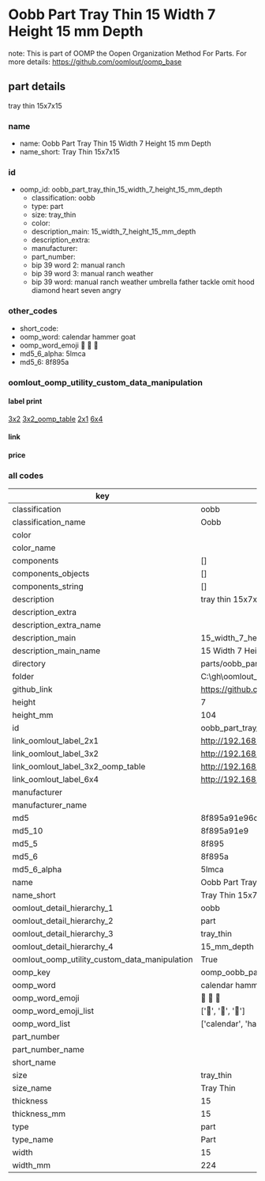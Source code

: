 # Oobb Part Tray Thin 15 Width 7 Height 15 mm Depth  

note: This is part of OOMP the Oopen Organization Method For Parts. For more details: https://github.com/oomlout/oomp_base

##  part details
  



tray thin 15x7x15



### name
* name: Oobb Part Tray Thin 15 Width 7 Height 15 mm Depth
* name_short: Tray Thin 15x7x15 
### id
* oomp_id: oobb_part_tray_thin_15_width_7_height_15_mm_depth
  * classification: oobb
  * type: part
  * size: tray_thin
  * color: 
  * description_main: 15_width_7_height_15_mm_depth
  * description_extra: 
  * manufacturer: 
  * part_number: 
  * bip 39 word 2: manual ranch
  * bip 39 word 3: manual ranch weather
  * bip 39 word: manual ranch weather umbrella father tackle omit hood diamond heart seven angry

### other_codes
* short_code: 
* oomp_word: calendar hammer goat
* oomp_word_emoji :calendar: :hammer: :goat:
* md5_6_alpha: 5lmca
* md5_6: 8f895a






### oomlout_oomp_utility_custom_data_manipulation
#### label print
[3x2](http://192.168.1.245:1112/?label=oomp%205lmca)
[3x2_oomp_table](http://192.168.1.108:1112/?label=oomp%205lmca)
[2x1](http://192.168.1.242:1112/?label=oomp%205lmca)
[6x4](http://192.168.1.55:1112/?label=oomp%205lmca)    

#### link

                              

#### price







### all codes 
| key | value |  
| --- | --- |  
| classification | oobb |  
| classification_name | Oobb |  
| color |  |  
| color_name |  |  
| components | [] |  
| components_objects | [] |  
| components_string | [] |  
| description | tray thin 15x7x15 |  
| description_extra |  |  
| description_extra_name |  |  
| description_main | 15_width_7_height_15_mm_depth |  
| description_main_name | 15 Width 7 Height 15 mm Depth |  
| directory | parts/oobb_part_tray_thin_15_width_7_height_15_mm_depth |  
| folder | C:\gh\oomlout_oobb_version_4_generated_parts\parts\oobb_part_tray_thin_15_width_7_height_15_mm_depth |  
| github_link | https://github.com/oomlout/oomlout_oomp_part_src/tree/main/parts/oobb_part_tray_thin_15_width_7_height_15_mm_depth |  
| height | 7 |  
| height_mm | 104 |  
| id | oobb_part_tray_thin_15_width_7_height_15_mm_depth |  
| link_oomlout_label_2x1 | http://192.168.1.242:1112/?label=oomp%205lmca |  
| link_oomlout_label_3x2 | http://192.168.1.245:1112/?label=oomp%205lmca |  
| link_oomlout_label_3x2_oomp_table | http://192.168.1.108:1112/?label=oomp%205lmca |  
| link_oomlout_label_6x4 | http://192.168.1.55:1112/?label=oomp%205lmca |  
| manufacturer |  |  
| manufacturer_name |  |  
| md5 | 8f895a91e96d534f7429dec3f16c643b |  
| md5_10 | 8f895a91e9 |  
| md5_5 | 8f895 |  
| md5_6 | 8f895a |  
| md5_6_alpha | 5lmca |  
| name | Oobb Part Tray Thin 15 Width 7 Height 15 mm Depth |  
| name_short | Tray Thin 15x7x15  |  
| oomlout_detail_hierarchy_1 | oobb |  
| oomlout_detail_hierarchy_2 | part |  
| oomlout_detail_hierarchy_3 | tray_thin |  
| oomlout_detail_hierarchy_4 | 15_mm_depth |  
| oomlout_oomp_utility_custom_data_manipulation | True |  
| oomp_key | oomp_oobb_part_tray_thin_15_width_7_height_15_mm_depth |  
| oomp_word | calendar hammer goat |  
| oomp_word_emoji | :calendar: :hammer: :goat: |  
| oomp_word_emoji_list | [':calendar:', ':hammer:', ':goat:'] |  
| oomp_word_list | ['calendar', 'hammer', 'goat'] |  
| part_number |  |  
| part_number_name |  |  
| short_name |  |  
| size | tray_thin |  
| size_name | Tray Thin |  
| thickness | 15 |  
| thickness_mm | 15 |  
| type | part |  
| type_name | Part |  
| width | 15 |  
| width_mm | 224 |  
